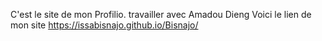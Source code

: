C'est le site de mon Profilio.
travailler avec Amadou Dieng
 Voici le lien de mon site https://issabisnajo.github.io/Bisnajo/
